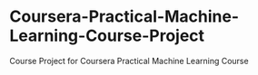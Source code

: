 # Coursera-Practical-Machine-Learning-Course-Project
Course Project for Coursera Practical Machine Learning Course
